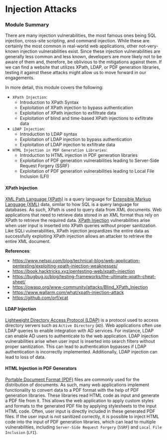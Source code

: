 # Injection Attacks

### Module Summary

There are many injection vulnerabilities, the most famous ones being  SQL injection, cross-site scripting, and command injection. While these  are certainly the most common in real-world web applications, other  not-very-known injection vulnerabilities exist. Since these injection  vulnerabilities are generally less common and less known, developers are more likely not to be aware of them and, therefore, be oblivious to the mitigations against them. If we can find a website that utilizes XPath, LDAP, or PDF generation libraries, testing it against these attacks  might allow us to move forward in our engagements.

In more detail, this module covers the following:

- `XPath Injection`:
  - Introduction to XPath Syntax
  - Exploitation of XPath injection to bypass authentication
  - Exploitation of XPath injection to exfiltrate data
  - Exploitation of blind and time-based XPath injections to exfiltrate data
- `LDAP Injection`:
  - Introduction to LDAP syntax
  - Exploitation of LDAP injection to bypass authentication
  - Exploitation of LDAP injection to exfiltrate data
- `HTML Injection in PDF Generation Libraries`:
  - Introduction to HTML injection in PDF generation libraries
  - Exploitation of PDF generation vulnerabilities leading to Server-Side Request Forgery (SSRF)
  - Exploitation of PDF generation vulnerabilities leading to Local File Inclusion (LFI)

#### XPath Injection

[XML Path Language (XPath)](https://www.w3.org/TR/xpath-3/) is a query language for [Extensible Markup Language (XML)](https://datatracker.ietf.org/doc/html/rfc5364) data, similar to how SQL is a query language for databases. As such,  XPath is used to query data from XML documents. Web applications that  need to retrieve data stored in an XML format thus rely on XPath to  retrieve the required data. [XPath Injection](https://owasp.org/www-community/attacks/XPATH_Injection) vulnerabilities arise when user input is inserted into XPath queries  without proper sanitization. Like SQLi vulnerabilities, XPath injection  jeopardizes the entire data as successfully exploiting XPath injection  allows an attacker to retrieve the entire XML document.

**References**:

- https://www.netspi.com/blog/technical-blog/web-application-pentesting/exploiting-xpath-injection-weaknesses/
- https://book.hacktricks.xyz/pentesting-web/xpath-injection
- https://bugbug.io/blog/testing-frameworks/the-ultimate-xpath-cheat-sheet/
- https://owasp.org/www-community/attacks/Blind_XPath_Injection
- https://www.wallarm.com/what/xpath-injection-attack
- https://github.com/orf/xcat

#### LDAP Injection

[Lightweight Directory Access Protocol (LDAP)](https://www.rfc-editor.org/rfc/rfc4511) is a protocol used to access directory servers such as `Active Directory` (`AD`). Web applications often use LDAP queries to enable integration with AD  services. For instance, LDAP can enable AD users to authenticate to the  web application. LDAP injection vulnerabilities arise when user input is inserted into search filters without proper sanitization. This can lead to authentication bypasses if LDAP authentication is incorrectly  implemented. Additionally, LDAP injection can lead to loss of data.

#### HTML Injection in PDF Generators

[Portable Document Format (PDF)](https://www.pdfa.org/resource/iso-32000-pdf/) files are commonly used for the distribution of documents. As such,  many web applications implement functionality to convert data to a PDF  format with the help of PDF generation libraries. These libraries read  HTML code as input and generate a PDF file from it. This allows the web  application to apply custom styles and formats to the generated PDF file by applying stylesheets to the input HTML code. Often, user input is  directly included in these generated PDF files. If the user input is not sanitized correctly, it is possible to inject HTML code into the input  of PDF generation libraries, which can lead to multiple vulnerabilities, including `Server-Side Request Forgery` (`SSRF`) and `Local File Inclusion` (`LFI`).